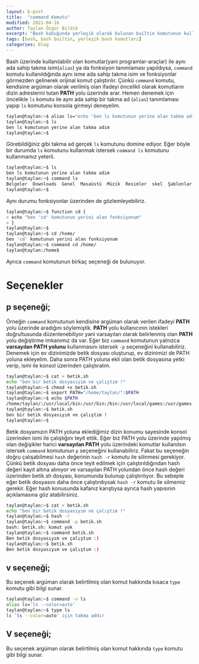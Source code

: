```yaml
---
layout: b-post
title:  "command Komutu"
modified: 2021-04-16
author: Taylan Özgür Bildik
excerpt: "Bash kabuğunda yerleşik olarak bulunan builtin komutunun kullanım açıklamasıdır."
tags: [bash, bash builtin, yerleşik bash komutları]
categories: blog
---
```


Bash üzerinde kullanılabilir olan komutlar(yani programlar-araçlar) ile aynı ada sahip takma isim(`alias`) ya da fonksiyon tanımlaması yapıldıysa, `command` komutu kullanıldığında aynı isme ada sahip takma isim ve fonksiyonlar görmezden gelinerek orijinal komut çalıştırılır. Çünkü `command` komutu, kendisine argüman olarak verilmiş olan ifadeyi öncelikli olarak komutların dizin adreslerini tutan **PATH** yolu üzerinde arar. Hemen denemek için öncelikle `ls` komutu ile aynı ada sahip bir takma ad (`alias`) tanımlaması yapıp `ls` komutunu konsola girmeyi deneyelim.

```bash
taylan@taylan:~$ alias ls="echo 'ben ls komutunun yerine alan takma adım'"
taylan@taylan:~$ ls
ben ls komutunun yerine alan takma adım
taylan@taylan:~$
```

Görebildiğiniz gibi takma ad gerçek `ls` komutunu domine ediyor. Eğer böyle bir durumda `ls` komutunu kullanmak istersek `command ls` komutunu kullanmamız yeterli.

```bash
taylan@taylan:~$ ls
ben ls komutunun yerine alan takma adım
taylan@taylan:~$ command ls
Belgeler  Downloads  Genel  Masaüstü  Müzik  Resimler  skel  Şablonlar  Videolar
taylan@taylan:~$
```

Aynı durumu fonksiyonlar üzerinden de gözlemleyebiliriz. 

```bash
taylan@taylan:~$ function cd {
> echo "ben 'cd' komutunun yerini alan fonksiyonum"
> }
taylan@taylan:~$
taylan@taylan:~$ cd /home/
ben 'cd' komutunun yerini alan fonksiyonum
taylan@taylan:~$ command cd /home/
taylan@taylan:/home$
```

Ayrıca `command` komutunun birkaç seçeneği de bulunuyor. 

# Seçenekler

## p seçeneği;

Örneğin `command` komutunun kendisine argüman olarak verilen ifadeyi **PATH** yolu üzerinde aradığını söylemiştik. **PATH** yolu kullanıcının istekleri doğrultusunda düzenlenebiliyor yani varsayılan olarak belirlenmiş olan **PATH** yolu değiştirme imkanımız da var. Eğer biz `command` komutunun yalnızca **varsayılan PATH yolunu** kullanmasını istersek `-p` seçeneğini kullanabiliriz. Denemek için ev dizinimizde betik dosyası oluşturup, ev dizinimizi de PATH yoluna ekleyelim. Daha sonra PATH yoluna ekli olan betik dosyasına yetki verip, ismi ile konsol üzerinden çalıştıralım.

```bash
taylan@taylan:~$ cat > betik.sh
echo "ben bir betik dosyasıyım ve çalıştım !"
taylan@taylan:~$ chmod +x betik.sh
taylan@taylan:~$ export PATH="/home/taylan/":$PATH
taylan@taylan:~$ echo $PATH
/home/taylan/:/usr/local/bin:/usr/bin:/bin:/usr/local/games:/usr/games
taylan@taylan:~$ betik.sh
ben bir betik dosyasıyım ve çalıştım !
taylan@taylan:~$ 
```

Betik dosyamızın PATH yoluna eklediğimiz dizin konumu sayesinde konsol üzerinden ismi ile çalıştığını teyit ettik. Eğer biz PATH yolu üzerinde yapılmış olan değişikler harici **varsayılan PATH** yolu üzerindeki komutlar kullanılsın istersek `command` komutunun `p` seçeneğini kullanabiliriz. Fakat bu seçeneğin doğru çalışabilmesi `hash` değerinin `hash -r` komutu ile silinmesi gerekiyor. Çünkü betik dosyası daha önce teyit edilmek için çalıştırıldığından hash değeri kayıt altına alınıyor ve varsayılan PATH yolundan önce hash değeri üzerinden betik.sh dosyası, konumunda bulunup çalıştırılıyor. Bu sebeple eğer betik dosyasını daha önce çalıştırdıysak `hash -r` komutu ile silmemiz gerekir. Eğer hash konusunda kafanız karıştıysa ayrıca hash yapısının açıklamasına göz atabilirsiniz.

```bash
taylan@taylan:~$ cat > betik.sh
echo "ben bir betik dosyasıyım ve çalıştım !"
taylan@taylan:~$ hash -r 
taylan@taylan:~$ command -p betik.sh
bash: betik.sh: komut yok
taylan@taylan:~$ command betik.sh 
Ben betik dosyasıyım ve çalıştım :)
taylan@taylan:~$ betik.sh 
Ben betik dosyasıyım ve çalıştım :)
```

## v seçeneği;

Bu seçenek argüman olarak belirtilmiş olan komut hakkında kısaca `type` komutu gibi bilgi sunar.

```bash
taylan@taylan:~$ command -v ls
alias ls='ls --color=auto'
taylan@taylan:~$ type ls
ls `ls --color=auto' için takma addır
```

## V seçeneği;

Bu seçenek argüman olarak belirtilmiş olan komut hakkında `type` komutu gibi bilgi sunar.
